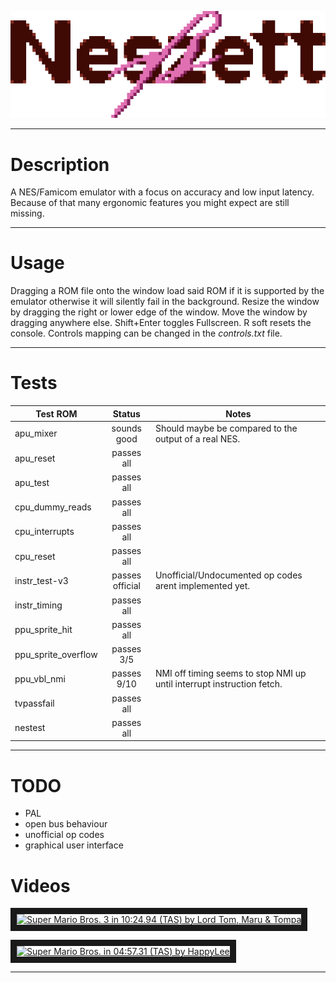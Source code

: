 
![Neszett][logo]

---

# Description

A NES/Famicom emulator with a focus on accuracy and low input latency.
Because of that many ergonomic features you might expect are still missing.

---

# Usage

Dragging a ROM file onto the window load said ROM if it is supported by the emulator otherwise it will silently fail in the background.
Resize the window by dragging the right or lower edge of the window.
Move the window by dragging anywhere else.
Shift+Enter toggles Fullscreen.
R soft resets the console.
Controls mapping can be changed in the _controls.txt_ file.

---

# Tests

| Test ROM            | Status              | Notes |
| ------------------- |:-------------------:| ----- |
| apu_mixer           | sounds good         | Should maybe be compared to the output of a real NES. |
| apu_reset           | passes all          | |
| apu_test            | passes all          | |
| cpu_dummy_reads     | passes all          | |
| cpu_interrupts      | passes all          | |
| cpu_reset           | passes all          | |
| instr_test-v3       | passes official     | Unofficial/Undocumented op codes arent implemented yet. |
| instr_timing        | passes all          | |
| ppu_sprite_hit      | passes all          | |
| ppu_sprite_overflow | passes 3/5          | |
| ppu_vbl_nmi         | passes 9/10         | NMI off timing seems to stop NMI up until interrupt instruction fetch. |
| tvpassfail          | passes all          | |
| nestest             | passes all          | |

---

# TODO

- PAL
- open bus behaviour
- unofficial op codes
- graphical user interface

# Videos

<a href="http://www.youtube.com/watch?feature=player_embedded&v=CWrrgy-6Uc8
" target="_blank"><img src="http://img.youtube.com/vi/CWrrgy-6Uc8/0.jpg" 
alt="Super Mario Bros. 3 in 10:24.94 (TAS) by Lord Tom, Maru & Tompa" width="320" height="180" border="10" /></a>

<a href="http://www.youtube.com/watch?feature=player_embedded&v=z7aRUu_yGLo
" target="_blank"><img src="http://img.youtube.com/vi/z7aRUu_yGLo/0.jpg" 
alt="Super Mario Bros. in 04:57.31 (TAS) by HappyLee" width="320" height="180" border="10" /></a>

---

[logo]: docs/logo.png "Neszett"
